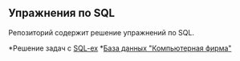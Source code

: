 ## Упражнения по SQL
Репозиторий содержит решение упражнений по SQL.

*Решение задач с [SQL-ex](https://www.sql-ex.ru)
  *[База данных "Компьютерная фирма"]()

